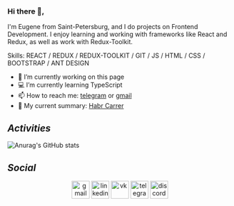 ### Hi there 👋,
<!-- ![](https://i.pinimg.com/736x/9f/76/3a/9f763a5d299cdb4e0cb731386f96c18d.jpg) -->

I'm Eugene from Saint-Petersburg, and I do projects on Frontend Development. I enjoy learning and working with frameworks like React and Redux, as well as work with Redux-Toolkit. 

Skills: REACT / REDUX / REDUX-TOOLKIT / GIT / JS / HTML / CSS / BOOTSTRAP / ANT DESIGN 

- 🔭 I’m currently working on this page 
- 💻 I’m currently learning TypeScript 
- 📫 How to reach me: [telegram](https://t.me/Fpsska) or [gmail](mailto:fpsska1337@gmail.com) 
- 📝 My current summary: [Habr Carrer](https://career.habr.com/fpsska)

## _Activities_
![Anurag's GitHub stats](https://github-readme-stats.vercel.app/api?username=fpsska&show_icons=true&theme=tokyonight)

## _Social_

<div align="center">

 [<img src='https://img.icons8.com/material-outlined/344/4a90e2/new-post.png' alt='gmail' height='40'>](mailto:fpsska1337@gmail.com)  [<img src='https://img.icons8.com/material-outlined/344/4a90e2/linkedin--v1.png' alt='linkedin' height='40'>](https://www.linkedin.com/in/https://www.linkedin.com/in/fpsska-eugene-040129234//)  [<img src='https://img.icons8.com/material-outlined/344/4a90e2/vk-com.png' alt='vk' height='40'>](https://vk.com/fpsska)  [<img src='https://img.icons8.com/material-outlined/344/4a90e2/telegram-app.png' alt='telegram' height='40'>](https://t.me/Fpsska)  [<img src='https://img.icons8.com/material-outlined/344/4a90e2/discord-logo.png' alt='discord' height='40'>](Fpsska#1531)
  
</div>



